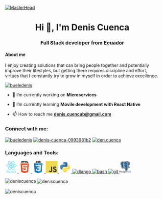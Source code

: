 [![MasterHead](https://media.tenor.com/Cxhbf20E_EoAAAAd/banner.gif)](https://media.tenor.com)


<h1 align="center">Hi 👋, I'm Denis Cuenca</h1>
<h3 align="center">Full Stack developer from Ecuador</h3>

<h4>About me</h4>
<p>I enjoy creating solutions that can bring people together and potentially improve their lifestyles, but getting there requires discipline and effort, virtues that I constantly try to grow in myself in order to achieve excellence.</p>



<p align="left"> <a href="https://twitter.com/bueledenis" target="blank"><img src="https://img.shields.io/twitter/follow/bueledenis?logo=twitter&style=for-the-badge" alt="bueledenis" /></a> </p>

- 🔭 I’m currently working on **Microservices**

- 🌱 I’m currently learning **Movile development with React Native**

- 📫 How to reach me **denis.cuencab@gmail.com**

<h3 align="left">Connect with me:</h3>
<p align="left">
<a href="https://twitter.com/bueledenis" target="blank"><img align="center" src="https://raw.githubusercontent.com/rahuldkjain/github-profile-readme-generator/master/src/images/icons/Social/twitter.svg" alt="bueledenis" height="30" width="40" /></a>
<a href="https://linkedin.com/in/denis-cuenca-0993981b2" target="blank"><img align="center" src="https://raw.githubusercontent.com/rahuldkjain/github-profile-readme-generator/master/src/images/icons/Social/linked-in-alt.svg" alt="denis-cuenca-0993981b2" height="30" width="40" /></a>
<a href="https://fb.com/den.cuenca" target="blank"><img align="center" src="https://raw.githubusercontent.com/rahuldkjain/github-profile-readme-generator/master/src/images/icons/Social/facebook.svg" alt="den.cuenca" height="30" width="40" /></a>
  
</p>

<h3 align="left">Languages and Tools:</h3>
<p align="left"><a href="https://reactjs.org/" target="_blank" rel="noreferrer"> <img src="https://raw.githubusercontent.com/devicons/devicon/master/icons/react/react-original-wordmark.svg" alt="react" width="40" height="40"/> </a><a href="https://www.w3.org/html/" target="_blank" rel="noreferrer"> <img src="https://raw.githubusercontent.com/devicons/devicon/master/icons/html5/html5-original-wordmark.svg" alt="html5" width="40" height="40"/> </a><a href="https://www.w3schools.com/css/" target="_blank" rel="noreferrer"> <img src="https://raw.githubusercontent.com/devicons/devicon/master/icons/css3/css3-original-wordmark.svg" alt="css3" width="40" height="40"/> </a><a href="https://developer.mozilla.org/en-US/docs/Web/JavaScript" target="_blank" rel="noreferrer"> <img src="https://raw.githubusercontent.com/devicons/devicon/master/icons/javascript/javascript-original.svg" alt="javascript" width="40" height="40"/> </a><a href="https://www.python.org" target="_blank" rel="noreferrer"> <img src="https://raw.githubusercontent.com/devicons/devicon/master/icons/python/python-original.svg" alt="python" width="40" height="40"/> </a><a href="https://www.djangoproject.com/" target="_blank" rel="noreferrer"> <img src="https://cdn.worldvectorlogo.com/logos/django.svg" alt="django" width="40" height="40"/> </a><a href="https://www.gnu.org/software/bash/" target="_blank" rel="noreferrer"> <img src="https://www.vectorlogo.zone/logos/gnu_bash/gnu_bash-icon.svg" alt="bash" width="40" height="40"/> </a><a href="https://git-scm.com/" target="_blank" rel="noreferrer"> <img src="https://www.vectorlogo.zone/logos/git-scm/git-scm-icon.svg" alt="git" width="40" height="40"/> </a> <a href="https://www.postgresql.org" target="_blank" rel="noreferrer"> <img src="https://raw.githubusercontent.com/devicons/devicon/master/icons/postgresql/postgresql-original-wordmark.svg" alt="postgresql" width="40" height="40"/> </a>  </p>

<p><img align="left" src="https://github-readme-stats.vercel.app/api/top-langs?username=deniscuenca&show_icons=true&locale=en&layout=compact" alt="deniscuenca" /></p>

<p>&nbsp;<img align="center" src="https://github-readme-stats.vercel.app/api?username=deniscuenca&show_icons=true&locale=en" alt="deniscuenca" /></p>

<p><img align="center" src="https://github-readme-streak-stats.herokuapp.com/?user=deniscuenca&" alt="deniscuenca" /></p>
